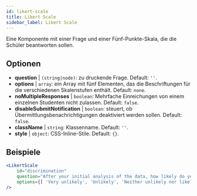 ```yaml
---
id: likert-scale
title: Likert Scale
sidebar_label: Likert Scale
---
```


Eine Komponente mit einer Frage und einer Fünf-Punkte-Skala, die die Schüler beantworten sollen.

## Optionen

* __question__ | `(string|node)`: zu druckende Frage. Default: `''`.
* __options__ | `array`: ein Array mit fünf Elementen, das die Beschriftungen für die verschiedenen Skalenstufen enthält. Default: `none`.
* __noMultipleResponses__ | `boolean`: Mehrfache Einreichungen von einem einzelnen Studenten nicht zulassen. Default: `false`.
* __disableSubmitNotification__ | `boolean`: steuert, ob Übermittlungsbenachrichtigungen deaktiviert werden sollen. Default: `false`.
* __className__ | `string`: Klassenname. Default: `''`.
* __style__ | `object`: CSS-Inline-Stile. Default: `{}`.


## Beispiele

```jsx live
<LikertScale 
    id="discrimination" 
    question="After your initial analysis of the data, how likely do you think it is that players are discriminated against by soccer referees because of their skin tone?" 
    options={[ 'Very unlikely', 'Unlikely', 'Neither unlikely nor likely', 'Likely', 'Very Likely']} 
/>
```

